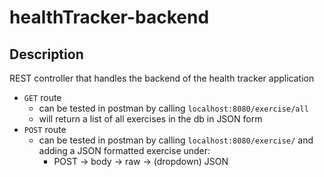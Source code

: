 # healthTracker-backend

## Description

REST controller that handles the backend of the health tracker application
  * `GET` route
    * can be tested in postman by calling `localhost:8080/exercise/all`
    * will return a list of all exercises in the db in JSON form
  * `POST` route
    * can be tested in postman by calling `localhost:8080/exercise/` and adding a JSON formatted exercise under:
      * POST -> body -> raw -> (dropdown) JSON
    
